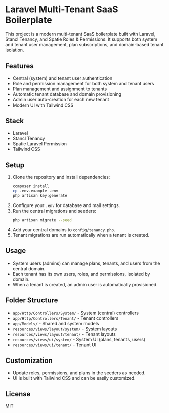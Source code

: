 # Laravel Multi-Tenant SaaS Boilerplate

This project is a modern multi-tenant SaaS boilerplate built with Laravel, Stancl Tenancy, and Spatie Roles & Permissions. It supports both system and tenant user management, plan subscriptions, and domain-based tenant isolation.

## Features
- Central (system) and tenant user authentication
- Role and permission management for both system and tenant users
- Plan management and assignment to tenants
- Automatic tenant database and domain provisioning
- Admin user auto-creation for each new tenant
- Modern UI with Tailwind CSS

## Stack
- Laravel
- Stancl Tenancy
- Spatie Laravel Permission
- Tailwind CSS

## Setup
1. Clone the repository and install dependencies:
   ```bash
   composer install
   cp .env.example .env
   php artisan key:generate
   ```
2. Configure your `.env` for database and mail settings.
3. Run the central migrations and seeders:
   ```bash
   php artisan migrate --seed
   ```
4. Add your central domains to `config/tenancy.php`.
5. Tenant migrations are run automatically when a tenant is created.

## Usage
- System users (admins) can manage plans, tenants, and users from the central domain.
- Each tenant has its own users, roles, and permissions, isolated by domain.
- When a tenant is created, an admin user is automatically provisioned.

## Folder Structure
- `app/Http/Controllers/System/` - System (central) controllers
- `app/Http/Controllers/Tenant/` - Tenant controllers
- `app/Models/` - Shared and system models
- `resources/views/layout/system/` - System layouts
- `resources/views/layout/tenant/` - Tenant layouts
- `resources/views/ui/system/` - System UI (plans, tenants, users)
- `resources/views/ui/tenant/` - Tenant UI

## Customization
- Update roles, permissions, and plans in the seeders as needed.
- UI is built with Tailwind CSS and can be easily customized.

## License
MIT
